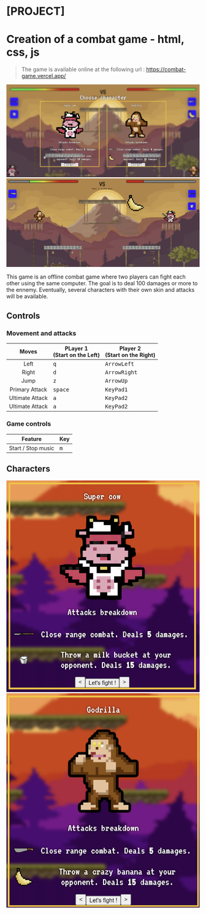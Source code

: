 # [PROJECT]

# Creation of a combat game - html, css, js

> The game is available online at the following url : https://combat-game.vercel.app/

![Game Home Screen](image.png)
![Game](image-1.png)

This game is an offline combat game where two players can fight each other using the same computer. The goal is to deal 100 damages or more to the ennemy. Eventually, several characters with their own skin and attacks will be available.

## Controls

### Movement and attacks

|    **Moves**    | **PLayer 1 <br/>(Start on the Left)** | **Player 2 <br/>(Start on the Right)** |
|:---------------:|---------------------|----------------------|
|       Left      |          <kbd>q</kbd>           |          <kbd>ArrowLeft</kbd>            |
|      Right      |          <kbd>d</kbd>           |          <kbd>ArrowRight</kbd>            |
|       Jump      |          <kbd>z</kbd>           |          <kbd>ArrowUp</kbd>            |
|  Primary Attack |          <kbd>space</kbd>           |          <kbd>KeyPad1</kbd>            |
| Ultimate Attack |          <kbd>a</kbd>           |          <kbd>KeyPad2</kbd>            |
| Ultimate Attack |          <kbd>a</kbd>           |          <kbd>KeyPad2</kbd>            |

### Game controls

|    **Feature**    | **Key** |
|:---------------:|----------------------|
|       Start / Stop music      |          <kbd>m</kbd>           |

## Characters

![Cow mère](image-2.png)
![Alt text](image-3.png)